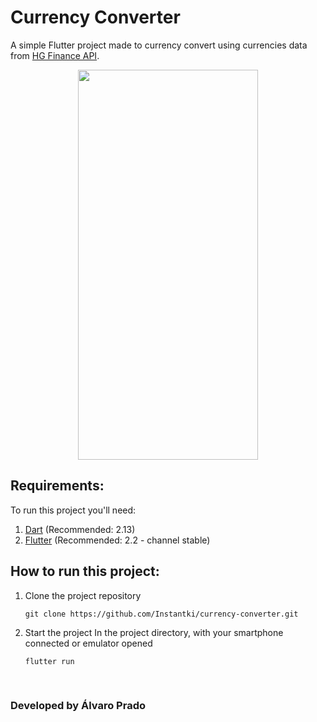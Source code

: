 # Currency Converter

A simple Flutter project made to currency convert using currencies data from [HG Finance API](https://hgbrasil.com/status/finance).

<p align="center">
<img src="assets/github/gif.gif" width="288" height="624">
</p>

## Requirements:
To run this project you'll need:
1. [Dart](https://dart.dev) (Recommended: 2.13)
2. [Flutter](https://flutter.dev) (Recommended: 2.2 - channel stable)

## How to run this project:

1. Clone the project repository
    ```
    git clone https://github.com/Instantki/currency-converter.git
    ```

2. Start the project
In the project directory, with your smartphone connected or emulator opened
    ```
    flutter run
    ```

<br/>

### Developed by Álvaro Prado
